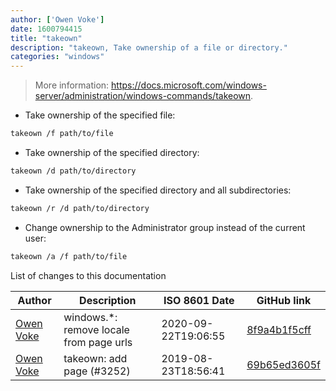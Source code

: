```yaml
---
author: ['Owen Voke']
date: 1600794415
title: "takeown"
description: "takeown, Take ownership of a file or directory."
categories: "windows"
---
```

> More information: <https://docs.microsoft.com/windows-server/administration/windows-commands/takeown>.

- Take ownership of the specified file:

```bash
takeown /f path/to/file
```

- Take ownership of the specified directory:

```bash
takeown /d path/to/directory
```

- Take ownership of the specified directory and all subdirectories:

```bash
takeown /r /d path/to/directory
```

- Change ownership to the Administrator group instead of the current user:

```bash
takeown /a /f path/to/file
```
List of changes to this documentation


Author | Description | ISO 8601 Date | GitHub link
------|-----|-----|-----
[Owen Voke](mailto:development@voke.dev) | windows.*: remove locale from page urls | 2020-09-22T19:06:55 | [8f9a4b1f5cff](https://github.com/tldr-pages/tldr/commit/8f9a4b1f5cff138652665e9756a1a13466029fed)
[Owen Voke](mailto:owzie123@gmail.com) | takeown: add page (#3252) | 2019-08-23T18:56:41 | [69b65ed3605f](https://github.com/tldr-pages/tldr/commit/69b65ed3605f7522bda0550a41c1ba78f4deedb7)

